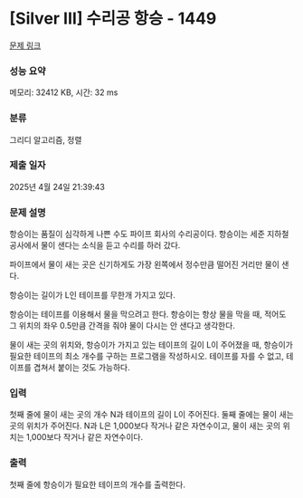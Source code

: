 # [Silver III] 수리공 항승 - 1449 

[문제 링크](https://www.acmicpc.net/problem/1449) 

### 성능 요약

메모리: 32412 KB, 시간: 32 ms

### 분류

그리디 알고리즘, 정렬

### 제출 일자

2025년 4월 24일 21:39:43

### 문제 설명

<p>항승이는 품질이 심각하게 나쁜 수도 파이프 회사의 수리공이다. 항승이는 세준 지하철 공사에서 물이 샌다는 소식을 듣고 수리를 하러 갔다.</p>

<p>파이프에서 물이 새는 곳은 신기하게도 가장 왼쪽에서 정수만큼 떨어진 거리만 물이 샌다.</p>

<p>항승이는 길이가 L인 테이프를 무한개 가지고 있다.</p>

<p>항승이는 테이프를 이용해서 물을 막으려고 한다. 항승이는 항상 물을 막을 때, 적어도 그 위치의 좌우 0.5만큼 간격을 줘야 물이 다시는 안 샌다고 생각한다.</p>

<p>물이 새는 곳의 위치와, 항승이가 가지고 있는 테이프의 길이 L이 주어졌을 때, 항승이가 필요한 테이프의 최소 개수를 구하는 프로그램을 작성하시오. 테이프를 자를 수 없고, 테이프를 겹쳐서 붙이는 것도 가능하다.</p>

### 입력 

 <p>첫째 줄에 물이 새는 곳의 개수 N과 테이프의 길이 L이 주어진다. 둘째 줄에는 물이 새는 곳의 위치가 주어진다. N과 L은 1,000보다 작거나 같은 자연수이고, 물이 새는 곳의 위치는 1,000보다 작거나 같은 자연수이다.</p>

### 출력 

 <p>첫째 줄에 항승이가 필요한 테이프의 개수를 출력한다.</p>


